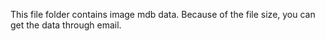 This file folder contains image mdb data. 
Because of the file size, you can get the data through email. 
